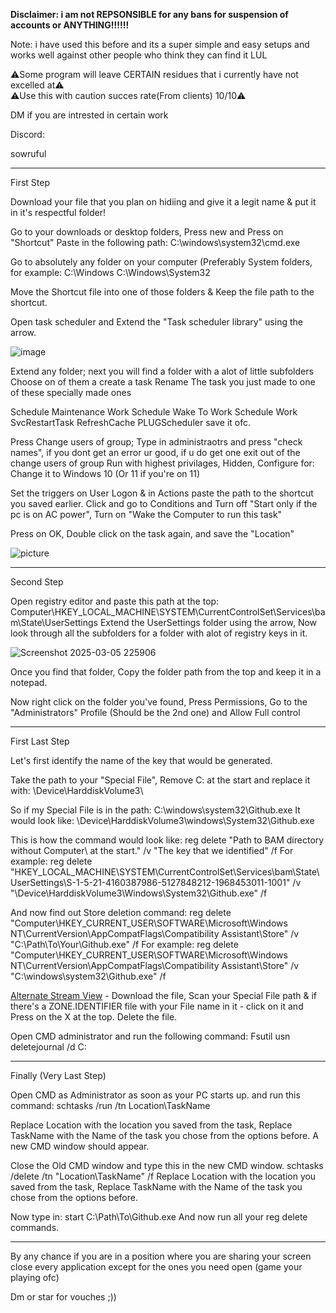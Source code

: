 **Disclaimer: i am not REPSONSIBLE for any bans for suspension of accounts or ANYTHING!!!!!!**

Note: i have used this before and its a super simple and easy setups and works well against other people who think they can find it LUL

⚠️Some program will leave CERTAIN residues that i currently have not excelled at⚠️                              
⚠️Use this with caution succes rate(From clients) 10/10⚠️

DM if you are intrested in certain work

Discord:

sowruful


-----------------------------------------------------------------------------------------

First Step

Download your file that you plan on hidiing and give it a legit name & put it in it's respectful folder!


Go to your downloads or desktop folders, Press new and Press on "Shortcut" 
Paste in the following path:
C:\windows\system32\cmd.exe


Go to absolutely any folder on your computer (Preferably System folders, for example:
C:\Windows
C:\Windows\System32

Move the Shortcut file into one of those folders & Keep the file path to the shortcut. 

Open task scheduler and Extend the "Task scheduler library" using the arrow.

![image](https://github.com/user-attachments/assets/bb5c4f73-476f-4e17-b4c7-1a1353d0bd32)

Extend any folder; next you will find a folder with a alot of little subfolders
Choose on of them a create a task
Rename The task you just made to one of these specially made ones

Schedule Maintenance Work
Schedule Wake To Work
Schedule Work
SvcRestartTask
RefreshCache
PLUGScheduler                     save it ofc.




Press Change users of group; Type in administraotrs and press "check names", if you dont get an error ur good, if u do get one exit out of the change users of group 
Run with highest privilages, Hidden, Configure for: Change it to Windows 10 (Or 11 if you're on 11) 

Set the triggers on User Logon & in Actions paste the path to the shortcut you saved earlier. 
Click and go to Conditions and Turn off "Start only if the pc is on AC power", Turn on "Wake the Computer to run this task" 

Press on OK, Double click on the task again, and save the "Location"





![picture](https://github.com/user-attachments/assets/af53cf93-b918-420e-abb7-a0f6b7c475bf)

----------------------------


Second Step 



Open registry editor and paste this path at the top:
Computer\HKEY_LOCAL_MACHINE\SYSTEM\CurrentControlSet\Services\bam\State\UserSettings
Extend the UserSettings folder using the arrow, Now look through all the subfolders for a folder with alot of registry keys in it.

![Screenshot 2025-03-05 225906](https://github.com/user-attachments/assets/74b7e788-71c1-4fed-9b60-a85b5954355f)

Once you find that folder, Copy the folder path from the top and keep it in a notepad. 

Now right click on the folder you've found, Press Permissions, Go to the "Administrators" Profile (Should be the 2nd one) and Allow Full control

----------------------------


First Last Step



Let's first identify the name of the key that would be generated.

Take the path to your "Special File", Remove C: at the start and replace it with: 
\Device\HarddiskVolume3\

So if my Special File is in the path:
C:\windows\system32\Github.exe
It would look like:
\Device\HarddiskVolume3\windows\System32\Github.exe

This is how the command would look like:
reg delete "Path to BAM directory without Computer\ at the start." /v "The key that we identified" /f 
For example: 
reg delete "HKEY_LOCAL_MACHINE\SYSTEM\CurrentControlSet\Services\bam\State\UserSettings\S-1-5-21-4160387986-5127848212-1968453011-1001" /v "\Device\HarddiskVolume3\Windows\System32\Github.exe" /f

And now find out Store deletion command:
reg delete "Computer\HKEY_CURRENT_USER\SOFTWARE\Microsoft\Windows NT\CurrentVersion\AppCompatFlags\Compatibility Assistant\Store" /v "C:\Path\To\Your\Github.exe" /f 
For example: 
reg delete "Computer\HKEY_CURRENT_USER\SOFTWARE\Microsoft\Windows NT\CurrentVersion\AppCompatFlags\Compatibility Assistant\Store" /v "C:\windows\system32\Github.exe" /f



[Alternate Stream View](https://www.majorgeeks.com/files/details/alternatestreamview.html) - Download the file, Scan your Special File path & if there's a ZONE.IDENTIFIER file with your File name in it - click on it and Press on the X at the top. Delete the file. 

Open CMD administrator and run the following command:
Fsutil usn deletejournal /d C: 


------------------------------------------------------


Finally (Very Last Step)



Open CMD as Administrator as soon as your PC starts up. 
and run this command: 
schtasks /run /tn Location\TaskName

Replace Location with the location you saved from the task, Replace TaskName with the Name of the task you chose from the options before. 
A new CMD window should appear.

Close the Old CMD window and type this in the new CMD window.
schtasks /delete /tn "Location\TaskName" /f
Replace Location with the location you saved from the task, Replace TaskName with the Name of the task you chose from the options before. 

Now type in: 
start C:\Path\To\Github.exe
And now run all your reg delete commands.

-----------------------------------

By any chance if you are in a position where you are sharing your screen close every application except for the ones you need open (game your playing ofc)

Dm or star for vouches ;))





